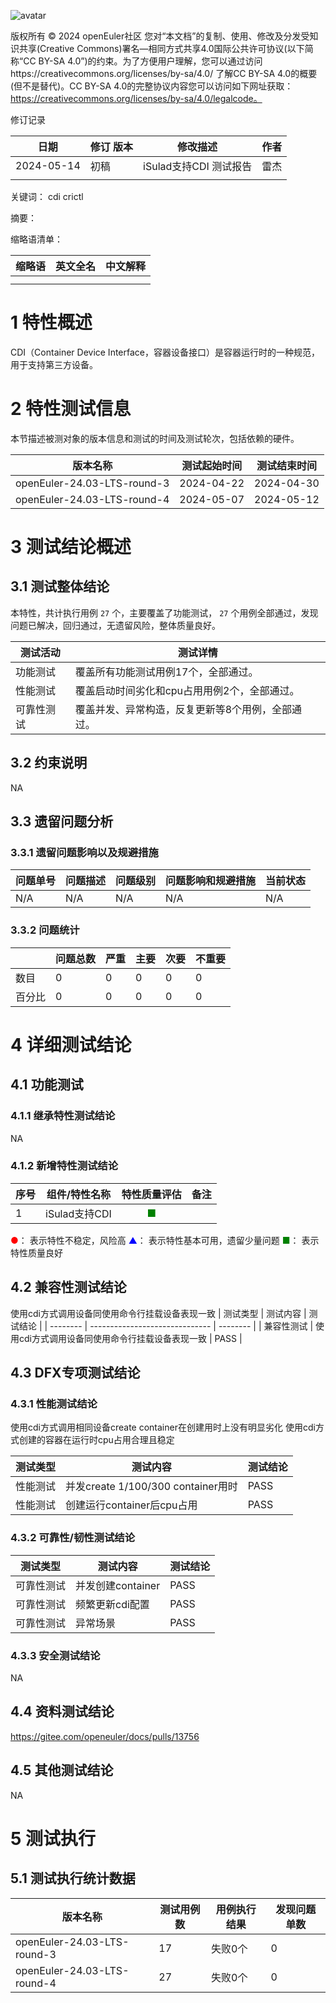 ![avatar](../../images/openEuler.png)

版权所有 © 2024  openEuler社区
 您对“本文档”的复制、使用、修改及分发受知识共享(Creative Commons)署名—相同方式共享4.0国际公共许可协议(以下简称“CC BY-SA 4.0”)的约束。为了方便用户理解，您可以通过访问https://creativecommons.org/licenses/by-sa/4.0/ 了解CC BY-SA 4.0的概要 (但不是替代)。CC BY-SA 4.0的完整协议内容您可以访问如下网址获取：https://creativecommons.org/licenses/by-sa/4.0/legalcode。

修订记录

| 日期 | 修订   版本 | 修改描述 | 作者 |
| ---- | ----------- | -------- | ---- |
|2024-05-14|初稿|iSulad支持CDI 测试报告|雷杰|
|      |             |          |      |

关键词： cdi crictl

摘要：


缩略语清单：

| 缩略语 | 英文全名 | 中文解释 |
| ------ | -------- | -------- |
|        |          |          |
|        |          |          |

# 1     特性概述

CDI（Container Device Interface，容器设备接口）是容器运行时的一种规范，用于支持第三方设备。

# 2     特性测试信息

本节描述被测对象的版本信息和测试的时间及测试轮次，包括依赖的硬件。

| 版本名称 | 测试起始时间 | 测试结束时间 |
| -------- | ------------ | ------------ |
|openEuler-24.03-LTS-round-3|2024-04-22|2024-04-30|
|openEuler-24.03-LTS-round-4|2024-05-07|2024-05-12|

# 3     测试结论概述

## 3.1   测试整体结论

本特性，共计执行用例 `27` 个，主要覆盖了功能测试， `27` 个用例全部通过，发现问题已解决，回归通过，无遗留风险，整体质量良好。

| 测试活动   | 测试详情                                                     |
| ---------- | ------------------------------------------------------------ |
| 功能测试   | 覆盖所有功能测试用例17个，全部通过。                         |
| 性能测试   | 覆盖启动时间劣化和cpu占用用例2个，全部通过。                   |
| 可靠性测试 | 覆盖并发、异常构造，反复更新等8个用例，全部通过。 |


## 3.2   约束说明

NA

## 3.3   遗留问题分析

### 3.3.1 遗留问题影响以及规避措施

| 问题单号 | 问题描述 | 问题级别 | 问题影响和规避措施 | 当前状态 |
| -------- | -------- | -------- | ------------------ | -------- |
| N/A      | N/A      | N/A      | N/A                | N/A      |

### 3.3.2 问题统计

|        | 问题总数 | 严重 | 主要 | 次要 | 不重要 |
| ------ | -------- | ---- | ---- | ---- | ------ |
| 数目   |    0    | 0     |   0   |   0   |  0      |
| 百分比 |    0     |   0   |  0    |  0  |    0    |

# 4 详细测试结论

## 4.1 功能测试

### 4.1.1 继承特性测试结论

NA

### 4.1.2 新增特性测试结论

| 序号 | 组件/特性名称 | 特性质量评估 | 备注 |
| --- | ----------- | :--------: | --- |
| 1|iSulad支持CDI | <font color=green>■</font> |   |


<font color=red>●</font>： 表示特性不稳定，风险高
<font color=blue>▲</font>： 表示特性基本可用，遗留少量问题
<font color=green>■</font>： 表示特性质量良好

## 4.2 兼容性测试结论

使用cdi方式调用设备同使用命令行挂载设备表现一致
| 测试类型 | 测试内容 | 测试结论 |
| -------- | ------------------------------ | -------- |
| 兼容性测试 | 使用cdi方式调用设备同使用命令行挂载设备表现一致 | PASS     |

## 4.3 DFX专项测试结论

### 4.3.1 性能测试结论

 使用cdi方式调用相同设备create container在创建用时上没有明显劣化
 使用cdi方式创建的容器在运行时cpu占用合理且稳定

| 测试类型 | 测试内容 | 测试结论 |
| -------- | ------------------------------ | -------- |
| 性能测试 | 并发create 1/100/300 container用时 | PASS     |
| 性能测试 | 创建运行container后cpu占用 | PASS     |


### 4.3.2 可靠性/韧性测试结论

| 测试类型 | 测试内容 | 测试结论 |
| ---------- | ------------------------------------- | -------- |
| 可靠性测试 | 并发创建container | PASS     |
| 可靠性测试 | 频繁更新cdi配置  | PASS     |
| 可靠性测试 | 异常场景      | PASS     |


### 4.3.3 安全测试结论

NA

## 4.4 资料测试结论

https://gitee.com/openeuler/docs/pulls/13756

## 4.5 其他测试结论

NA

# 5     测试执行

## 5.1   测试执行统计数据


| 版本名称 | 测试用例数 | 用例执行结果 | 发现问题单数 |
| -------- | ---------- | ------------ | ------------ |
| openEuler-24.03-LTS-round-3        |     17     |      失败0个        |      0       |
| openEuler-24.03-LTS-round-4        |     27    |      失败0个        |      0        |
